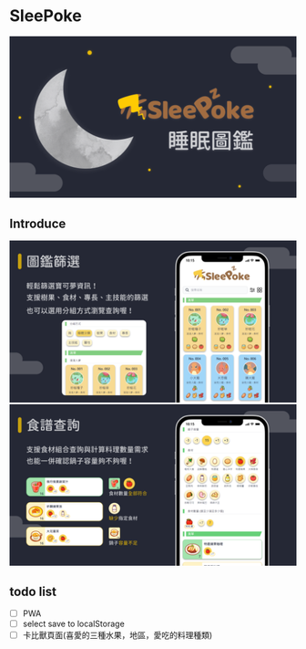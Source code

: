 # SleePoke

![](https://raw.githubusercontent.com/HuskyHsu/sleepoke/main/doc/_page_cover.png)

## Introduce

![](https://raw.githubusercontent.com/HuskyHsu/sleepoke/main/doc/_page_list_02.png)
![](https://raw.githubusercontent.com/HuskyHsu/sleepoke/main/doc/_page_meals_02.png)

<!-- ![](https://raw.githubusercontent.com/HuskyHsu/sleepoke/main/doc/_page_detail.png) -->

## todo list

- [ ] PWA
- [ ] select save to localStorage
- [ ] 卡比獸頁面(喜愛的三種水果，地區，愛吃的料理種類)
